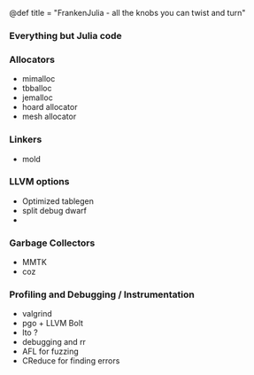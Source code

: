 @def title = "FrankenJulia - all the knobs you can twist and turn"

### Everything but Julia code

### Allocators
- mimalloc
- tbballoc
- jemalloc
- hoard allocator
- mesh allocator

### Linkers
- mold

### LLVM options
- Optimized tablegen
- split debug dwarf
-

### Garbage Collectors
- MMTK
- coz

### Profiling and Debugging / Instrumentation
- valgrind
- pgo + LLVM Bolt
- lto ?
- debugging and rr
- AFL for fuzzing
- CReduce for finding errors

